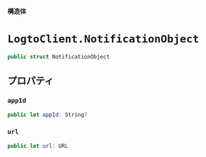 **構造体**

# `LogtoClient.NotificationObject`

```swift
public struct NotificationObject
```

## プロパティ

### `appId`

```swift
public let appId: String?
```

### `url`

```swift
public let url: URL